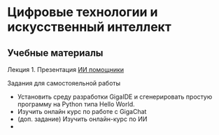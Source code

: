 # Цифровые технологии и искусственный интеллект
## Учебные материалы

Лекция 1. Презентация
[ИИ помощники](https://github.com/Valentin-Arkov/Digital-Tech-AI/blob/main/AI%20Assistants.pdf)

Задания для самостояельной работы
- Установить среду разработки GigaIDE и сгенерировать простую программу на Python типа Hello World.
- Изучить онлайн курс по работе с GigaChat
- (доп. задание) Изучить онлайн-курс по ИИ
- 
